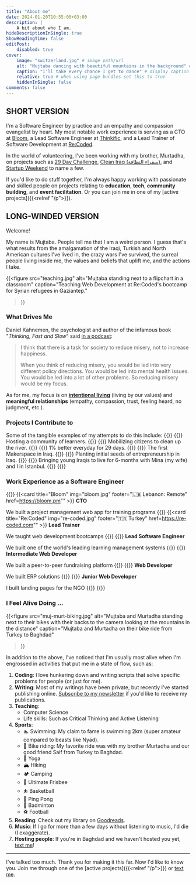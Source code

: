```yaml
---
title: "About me"
date: 2024-01-20T10:55:00+03:00
description: |
    A bit about who I am.
hideDescriptionInSingle: true
ShowReadingTime: false
editPost:
    disabled: true
cover:
    image: "switzerland.jpg" # image path/url
    alt: "Mujtaba dancing with beautiful mountains in the background" # alt text
    caption: "I'll take every chance I get to dance" # display caption under cover
    relative: true # when using page bundles set this to true
    hiddenInSingle: false
comments: false
---
```

## SHORT VERSION

I'm a Software Engineer by practice and an empathy and compassion evangelist by
heart. My most notable work experience is serving as a CTO at
[Bloom](https://bloom.pm), a Lead Software Engineer at
[Thinkific](https://thinkific.com), and a Lead Trainer of Software Development at
[Re:Coded](https://re-coded.com).

In the world of volunteering, I've been working with my brother, Murtadha, on
projects such as
[29 Day Challenge](https://doc.clickup.com/9009115670/p/h/8cfrcgp-1600/44e87fbe76ebf7f),
[Clean Iraq (سفراء النظافة)](https://www.instagram.com/clean.iraq/),
and [Startup Weekend](https://www.youtube.com/watch?v=SK45HqhZs4Q) to name a few.

If you'd like to do stuff together, I'm always happy working with passionate and
skilled people on projects relating to **education**, **tech**, **community
building**, and **event facilitation**. Or you can join me in one of my
[active projects]({{<relref "/p">}}).

## LONG-WINDED VERSION

Welcome!

My name is Mujtaba. People tell me that I am a weird person. I guess that's what
results from the amalgamation of the Iraqi, Turkish and North American cultures I've
lived in, the crazy wars I've survived, the surreal people living inside me, the
values and beliefs that uplift me, and the actions I take.

{{<figure
  src="teaching.jpg"
  alt="Mujtaba standing next to a flipchart in a classroom"
  caption="Teaching Web Development at Re:Coded's bootcamp for Syrian refugees in Gaziantep."
>}}

### What Drives Me

Daniel Kahnemen, the psychologist and author of the infamous book "_Thinking, Fast
and Slow_" said [in a podcast](https://link.chtbl.com/6WRdstfN):

> I think that there is a task for society to reduce misery, not to increase
> happiness.
>
> When you think of reducing misery, you would be led into very different policy
> directions. You would be led into mental health issues. You would be led into a lot
> of other problems. So reducing misery would be my focus.

As for me, my focus is on
[**intentional living**](https://www.google.com/search?q=intentional+living&sourceid=chrome&ie=UTF-8)
(living by our values)
and **meaningful relationships** (empathy, compassion, trust, feeling heard, no
judgment, etc.).

### Projects I Contribute to

Some of the tangible examples of my attempts to do this include:
{{<cardGallery align="center">}}
{{<card title="Lifelong Learner's Club" img="lll.jpg" footer="**Currently active, join us!**" href="/p/lll24" >}}
Hosting a community of learners.
{{</card>}}
{{<card title="Clean Iraq (سفراء النظافة)" img="clean-iraq.jpg" footer="**Currently active, join us!**" href="https://www.instagram.com/clean.iraq/" >}}
Mobilizing citizens to clean up the river.
{{</card>}}
{{<card title="29 Day Challenge" img="29dc.jpg" footer="Starts again next March" href="https://doc.clickup.com/9009115670/p/h/8cfrcgp-1600/44e87fbe76ebf7f" >}}
1% better everyday for 29 days.
{{</card>}}
{{<card title="Fikra Space" img="fikra-space.jpg" footer="Evolved into _Journey (الرحلة)_'s clubs" href="https://www.youtube.com/watch?v=QeC3uSwapPM" >}}
The first Makerspace in Iraq.
{{</card>}}
{{<card title="Startup Weekend Baghdad" img="swb.jpg" footer="Ended for me, but you can organize the next one!" href="https://www.youtube.com/watch?v=SK45HqhZs4Q" >}}
Planting initial seeds of entrepreneurship in Iraq.
{{</card>}}
{{<card title="Scholarships & Hosting" img="istanbul.jpg" footer="We moved to Baghdad" href="https://www.instagram.com/clean.iraq/" >}}
Bringing young Iraqis to live for 6-months with Mina (my wife) and I in Istanbul.
{{</card>}}
{{</cardGallery>}}

### Work Experience as a Software Engineer

{{<cardGallery align="center">}}
{{<card title="Bloom" img="bloom.jpg" footer="🇱🇧 Lebanon: Remote" href=https://bloom.pm"" >}}
**CTO**

We built a project management web app for training programs
{{</card>}}
{{<card title="Re:Coded" img="re-coded.jpg" footer="🇹🇷 Turkey" href=https://re-coded.com"" >}}
**Lead Trainer**

We taught web development bootcamps
{{</card>}}
{{<card title="Thinkific" img="thinkific.jpg" footer="🇨🇦 Canada" href="https://thinkific.com" >}}
**Lead Software Engineer**

We built one of the world's leading learning management systems
{{</card>}}
{{<card title="Change Heroes" img="change-heroes.jpg" footer="🇨🇦 Canada" href="https://www.linkedin.com/company/change-heroes" >}}
**Intermediate Web Developer**

We built a peer-to-peer fundraising platform
{{</card>}}
{{<card title="Vision AS" img="vision.jpg" footer="🇯🇴 Jordan" href="https://www.linkedin.com/company/vision-advanced-system/" >}}
**Web Developer**

We built ERP solutions
{{</card>}}
{{<card title="Hivos" img="hivos.png" footer="🇳🇱 Holland: Remote" href="https://hivos.org" >}}
**Junior Web Developer**

I built landing pages for the NGO
{{</card>}}
{{</cardGallery>}}

### I Feel Alive Doing ...

{{<figure
  src="muj-murt-biking.jpg"
  alt="Mujtaba and Murtadha standing next to their bikes with their backs to the camera looking at the mountains in the distance"
  caption="Mujtaba and Murtadha on their bike ride from Turkey to Baghdad"
>}}

In addition to the above, I've noticed that I'm usually most alive when I'm engrossed
in activities that put me in a state of flow, such as:

1. **Coding**: I love hunkering down and writing scripts that solve specific problems
   for people (or just for me).
1. **Writing**: Most of my writings have been private, but recently I've started
   publishing online.
   [Subscribe to my newsletter](https://airtable.com/apptapASF9UQ2IDqq/shr51n9L5n9zom9LN)
   if you'd like to receive my publications.
1. **Teaching**:
    * Computer Science
    * Life skills: Such as Critical Thinking and Active Listening
1. **Sports**:
    * 🏊 Swimming: My claim to fame is swimming 2km (super amateur compared to beasts
      like Nyad).
    * 🚴 Bike riding: My favorite ride was with my brother Murtadha and our good
      friend Saif from Turkey to Baghdad.
    * 🧘 Yoga
    * 🏔️ Hiking
    * 🏕️ Camping
    * 🥏 Ultimate Frisbee
    * ⛹️ Basketball
    * 🏓 Ping Pong
    * 🏸 Badminton
    * ⚽️ Football
1. **Reading**: Check out my library on
   [Goodreads](https://www.goodreads.com/user/show/35399941-mujtaba-al-tameemi).
1. **Music**: If I go for more than a few days without listening to music, I'd die (I
   exaggerate).
1. **Hosting people**: If you're in Baghdad and we haven't hosted you yet,
   [text me](https://t.me/mujzuh)!

---

I've talked too much. Thank you for making it this far. Now I'd like to know you.
Join me through one of the [active projects]({{<relref "/p">}}) or
[text me](https://t.me/mujzuh).
